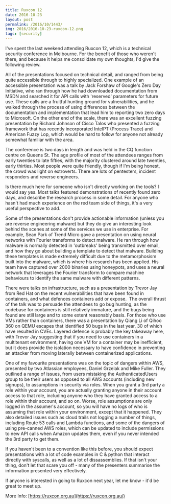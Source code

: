 ```yaml
---
title: Ruxcon 12
date: 2016-10-23
layout: post
permalink: /2016/10/1443/
img: 2016/2016-10-23-ruxcon-12.png
tags: [security]
---
```

I've spent the last weekend attending Ruxcon 12, which is a technical security conference in Melbourne. For the benefit of those who weren't there, and because it helps me consolidate my own thoughts, I'd give the following review.

All of the presentations focused on technical detail, and ranged from being quite accessible through to highly specialized. One example of an accessible presentation was a talk by Jack Forshaw of Google's Zero Day Initiative, who ran through how he had downloaded documentation from MSDN and searched it for API calls with 'reserved' parameters for future use. These calls are a fruitful hunting ground for vulnerabilities, and he walked through the process of using differences between the documentation and implementation that lead him to reporting two zero days to Microsoft. On the other end of the scale, there was an excellent fuzzing presentation by Richard Johnson of Cisco Talos who presented a fuzzing framework that has recently incorporated IntelPT (Process Trace) and American Fuzzy Lop, which would be hard to follow for anyone not already somewhat familiar with the area.

The conference is two days in length and was held in the CQ function centre on Queens St. The age profile of most of the attendees ranges from early twenties to late fifties, with the majority clustered around late twenties, early thirties. Most people were quite friendly, though if I'm being honest, the crowd was light on extroverts. There are lots of pentesters, incident responders and reverse engineers.

Is there much here for someone who isn't directly working on the tools? I would say yes. Most talks featured demonstrations of recently found zero days, and describe the research process in some detail. For anyone who hasn't had much experience on the red team side of things, it's a very useful perspective to add.

Some of the presentations don't provide actionable information (unless you are reverse engineering malware) but they do give an interesting look behind the scenes at some of the services we use in enterprise. For example, Sean Park of Trend Micro gave a presentation on using neural networks with Fourier transforms to detect malware. He ran through how malware is normally detected in 'outbreaks' being transmitted over email, and how they go about building a template to detect that malware. Building these templates is made extremely difficult due to the metamorphosism built into the malware, which is where his research has been applied. His team have captured over 2000 binaries using honeypots, and uses a neural network that leverages the Fourier transform to compare machine behaviours to identify the same malware with different patterns.

There were talks on infrastructure, such as a presentation by Trevor Jay from Red Hat on the recent vulnerabilities that have been found in containers, and what defences containers add or expose.  The overall thrust of the talk was to persuade the attendees to go bug hunting, as the codebase for containers is still relatively immature, and the bugs being found are still large and to some extent reasonably basis. For those who use VMs rather than containers, there was a presentation by Qiang Li of Qihoo 360 on QEMU escapes that identified 50 bugs in the last year, 30 of which have resulted in CVEs. Layered defence is probably the key takeaway here, with Trevor Jay suggesting that if you need to use containers in a multitenant environment, having one VM for a container may be inefficient, but it does provide the isolation necessary to have confidence in preventing an attacker from moving laterally between containerized applications.

One of my favourite presentations was on the topic of dangers within AWS, presented by two Atlassian employees, Daniel Grzelak and Mike Fuller. They outlined a range of issues, from users mistaking the AuthenticatedUsers group to be their users as opposed to all AWS accounts (including new signups), to assumptions in security via roles. When you grant a 3rd party a role within your account, you are actually granting anyone in their account access to that role, including anyone who they have granted access to a role within their account, and so on. Worse, role assumptions are only logged in the assumer's account, so you will have no logs of who is assuming that role within your environment, except that it happened. They also detailed issues such as cloud trails not logging a number of things, including Route 53 calls and Lambda functions, and some of the dangers of using pre-canned AWS roles, which can be updated to include permissions to new API calls when Amazon updates them, even if you never intended the 3rd party to get them.

If you haven't been to a convention like this before, you should expect presentations with a lot of code examples in C & python that interact directly with syscalls, as well as a lot of dissassemblies. If that isn't your thing, don't let that scare you off - many of the presenters summarise the information presented very effectively.

If anyone is interested in going to Ruxcon next year, let me know - it'd be great to meet up.


More Info: [https://ruxcon.org.au](https://ruxcon.org.au/)